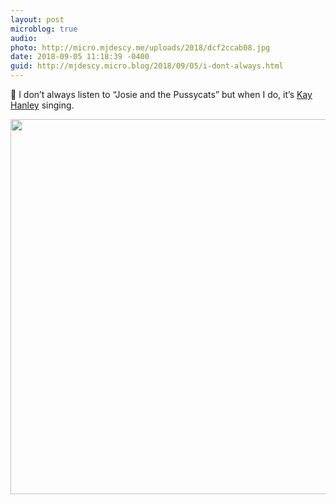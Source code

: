 ```yaml
---
layout: post
microblog: true
audio: 
photo: http://micro.mjdescy.me/uploads/2018/dcf2ccab08.jpg
date: 2018-09-05 11:18:39 -0400
guid: http://mjdescy.micro.blog/2018/09/05/i-dont-always.html
---
```

🎵 I don’t always listen to “Josie and the Pussycats” but when I do, it’s [Kay Hanley](https://en.m.wikipedia.org/wiki/Kay_Hanley) singing.

<img src="http://micro.mjdescy.me/uploads/2018/dcf2ccab08.jpg" width="600" height="600" />
